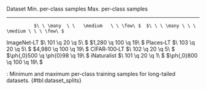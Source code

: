 Dataset                  Min. per-class samples                 Max. per-class samples
------------  ---------------------------------------  -------------------------------------------
              $\ \ \many  \ \   \medium   \ \ \few\ $  $\ \ \ \many \ \ \    \medium \ \ \ \few\ $
<!--  -->
ImageNet‑LT   $\     101    \q       20     \q   5\ $  $1,280           \q       100     \q  19\ $
Places‑LT     $\     103    \q       20     \q   5\ $  $4,980           \q       100     \q  19\ $
CIFAR‑100‑LT  $\     102    \q       20     \q   5\ $  $\ph{,0}500      \q  \ph{0}98     \q  19\ $
iNaturalist   $\     101    \q       20     \q   1\ $  $\ph{,0}800      \q       100     \q  19\ $

: Minimum and maximum per-class training samples for long-tailed datasets. {#tbl:dataset_splits}
